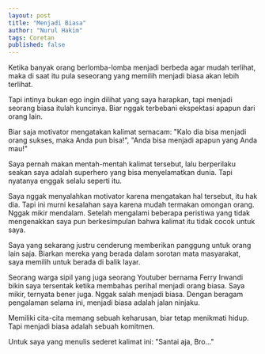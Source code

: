 ```yaml
---
layout: post
title: "Menjadi Biasa"
author: "Nurul Hakim"
tags: Coretan
published: false
---
```


Ketika banyak orang berlomba-lomba menjadi berbeda agar mudah terlihat, maka di saat itu pula seseorang yang memilih menjadi biasa akan lebih terlihat.

Tapi intinya bukan ego ingin dilihat yang saya harapkan, tapi menjadi seorang biasa itulah kuncinya. Biar nggak terbebani ekspektasi apapun dari orang lain.

Biar saja motivator mengatakan kalimat semacam: "Kalo dia bisa menjadi orang sukses, maka Anda pun bisa!", "Anda bisa menjadi apapun yang Anda mau!"

Saya pernah makan mentah-mentah kalimat tersebut, lalu berperilaku seakan saya adalah superhero yang bisa menyelamatkan dunia. Tapi nyatanya enggak selalu seperti itu.

Saya nggak menyalahkan motivator karena mengatakan hal tersebut, itu hak dia. Tapi ini murni kesalahan saya karena mudah termakan omongan orang. Nggak mikir mendalam. Setelah mengalami beberapa peristiwa yang tidak mengenakkan saya pun berkesimpulan bahwa kalimat itu tidak cocok untuk saya.

Saya yang sekarang justru cenderung memberikan panggung untuk orang lain saja. Biarkan mereka yang berada dalam sorotan mata masyarakat, saya memilih untuk berada di balik layar.

Seorang warga sipil yang juga seorang Youtuber bernama Ferry Irwandi bikin saya tersentak ketika membahas perihal menjadi orang biasa. Saya mikir, ternyata bener juga. Nggak salah menjadi biasa. Dengan beragam pengalaman selama ini, menjadi biasa adalah jalan ninjaku.

Memiliki cita-cita memang sebuah keharusan, biar tetap menikmati hidup. Tapi menjadi biasa adalah sebuah komitmen.

Untuk saya yang menulis sederet kalimat ini: "Santai aja, Bro..."

